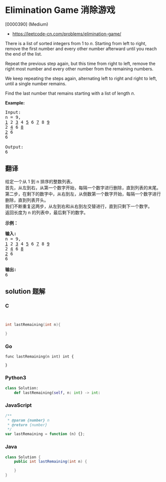 # Elimination Game 消除游戏

[0000390] (Medium)

- https://leetcode-cn.com/problems/elimination-game/

There is a list of sorted integers from 1 to _n_. Starting from left to right, remove the first number and every other number afterward until you reach the end of the list.

Repeat the previous step again, but this time from right to left, remove the right most number and every other number from the remaining numbers.

We keep repeating the steps again, alternating left to right and right to left, until a single number remains.

Find the last number that remains starting with a list of length _n_.

**Example:**

<pre>Input:
n = 9,
<u>1</u> 2 <u>3</u> 4 <u>5</u> 6 <u>7</u> 8 <u>9</u>
2 <u>4</u> 6 <u>8</u>
<u>2</u> 6
6

Output:
6
</pre>

## 翻译

给定一个从 1 到 n 排序的整数列表。  
首先，从左到右，从第一个数字开始，每隔一个数字进行删除，直到列表的末尾。  
第二步，在剩下的数字中，从右到左，从倒数第一个数字开始，每隔一个数字进行删除，直到列表开头。  
我们不断重复这两步，从左到右和从右到左交替进行，直到只剩下一个数字。  
返回长度为 n 的列表中，最后剩下的数字。

**示例：**

<pre><strong>输入:</strong>
n = 9,
<u>1</u> 2 <u>3</u> 4 <u>5</u> 6 <u>7</u> 8 <u>9</u>
2 <u>4</u> 6 <u>8</u>
<u>2</u> 6
6

<strong>输出:</strong>
6</pre>

## solution 题解

### C

```c


int lastRemaining(int n){

}


```

### Go

```golang
func lastRemaining(n int) int {

}
```

### Python3

```python
class Solution:
    def lastRemaining(self, n: int) -> int:

```

### JavaScript

```javascript
/**
 * @param {number} n
 * @return {number}
 */
var lastRemaining = function (n) {};
```

### Java

```java
class Solution {
    public int lastRemaining(int n) {

    }
}
```
